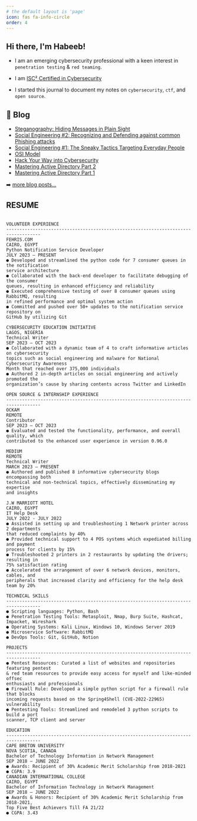 ```yaml
---
# the default layout is 'page'
icon: fas fa-info-circle
order: 4
---
```


<!-- > Add Markdown syntax content to file `_tabs/about.md`{: .filepath } and it will show up on this page.
{: .prompt-tip } -->


## Hi there, I'm Habeeb!

- I am an emerging cybersecurity professional with a keen interest in `penetration testing` & `red teaming`. 

- I am [ISC² Certified in Cybersecurity](https://www.credly.com/badges/69bd2d67-e575-45e2-90c8-ad1d832c98b7/public_url)

- I started this journal to document my notes on `cybersecurity`, `ctf`, and `open source`.


## 📕 Blog

<!-- BLOG-POST-LIST:START -->
- [Steganography: Hiding Messages in Plain Sight](https://medium.com/@bl34chchig0/steganography-hiding-messages-in-plain-sight-d237ac8097b3)
- [Social Engineering #2: Recognizing and Defending against common Phishing attacks](https://cysed.org/ncsam23-social-engineering-2/)
- [Social Engineering #1: The Sneaky Tactics Targeting Everyday People](https://cysed.org/ncsam23-social-engineering-1/)
- [OSI Model](https://medium.com/@bl34chchig0/osi-model-understanding-isos-conceptual-framework-for-networking-b8c11d3676a6)
- [Hack Your Way into Cybersecurity](https://medium.com/@bl34chchig0/hack-your-way-into-cybersecurity-mastering-the-basics-with-free-resources-courses-46adc787f063)
- [Mastering Active Directory Part 2](https://medium.com/@bl34chchig0/mastering-active-directory-a-step-by-step-guide-to-building-your-ultimate-lab-environment-part-2-50b6a36f61e6)
- [Mastering Active Directory Part 1](https://medium.com/@bl34chchig0/mastering-active-directory-a-step-by-step-guide-to-building-your-ultimate-lab-environment-part-1-9e99e85da384)
<!-- BLOG-POST-LIST:END -->

➡️ [more blog posts...](https://medium.com/@bl34chchig0/)

## RESUME

```plaintext

VOLUNTEER EXPERIENCE
-----------------------------------------------------------------------------------
FEHRIS.COM                                                               CAIRO, EGYPT
Python Notification Service Developer                                JULY 2023 – PRESENT
● Developed and streamlined the python code for 7 consumer queues in the notification
service architecture
● Collaborated with the back-end developer to facilitate debugging of the consumer 
queues, resulting in enhanced efficiency and reliability
● Executed comprehensive testing of over 8 consumer queues using RabbitMQ, resulting 
in refined performance and optimal system action
● Committed and pushed over 50+ updates to the notification service repository on 
GitHub by utilizing Git

CYBERSECURITY EDUCATION INITIATIVE                                      LAGOS, NIGERIA
Technical Writer                                                     SEP 2023 – OCT 2023
● Collaborated with a dynamic team of 4 to craft informative articles on cybersecurity
topics such as social engineering and malware for National Cybersecurity Awareness 
Month that reached over 375,000 individuals
● Authored 2 in-depth articles on social engineering and actively promoted the 
organization’s cause by sharing contents across Twitter and LinkedIn

OPEN SOURCE & INTERNSHIP EXPERIENCE
-----------------------------------------------------------------------------------
OCKAM                                                                       REMOTE
Contributor                                                          SEP 2023 – OCT 2023
● Evaluated and tested the functionality, performance, and overall quality, which
contributed to the enhanced user experience in version 0.96.0

MEDIUM                                                                      REMOTE
Technical Writer                                                    MARCH 2023 – PRESENT
● Authored and published 8 informative cybersecurity blogs encompassing both 
technical and non-technical topics, effectively disseminating my expertise
and insights

J.W MARRIOTT HOTEL                                                      CAIRO, EGYPT
IT Help Desk                                                       JULY 2022 - JULY 2022
● Assisted in setting up and troubleshooting 1 Network printer across 2 departments
that reduced complaints by 40%
● Provided technical support to 4 POS systems which expediated billing and payment
process for clients by 15%
● Troubleshooted 2 printers in 2 restaurants by updating the drivers; resulting in
75% satisfaction rating
● Accelerated the arrangement of over 6 network devices, monitors, cables, and
peripherals that increased clarity and efficiency for the help desk team by 20%

TECHNICAL SKILLS
-----------------------------------------------------------------------------------
● Scripting languages: Python, Bash
● Penetration Testing Tools: Metasploit, Nmap, Burp Suite, Hashcat, 
Impacket, Wireshark
● Operating Systems: Kali Linux, Windows 10, Windows Server 2019
● Microservice Software: RabbitMQ
● DevOps Tools: Git, GitHub, Notion

PROJECTS
-----------------------------------------------------------------------------------
● Pentest Resources: Curated a list of websites and repositories featuring pentest
& red team resources to provide easy access for myself and like-minded offsec
enthusiasts and professionals
● Firewall Rule: Developed a simple python script for a firewall rule that blocks
incoming requests based on the Spring4Shell (CVE-2022-22965) vulnerability
● Pentesting Tools: Streamlined and remodeled 3 python scripts to build a port 
scanner, TCP client and server

EDUCATION
-----------------------------------------------------------------------------------
CAPE BRETON UNIVERSITY                                              NOVA SCOTIA, CANADA
Bachelor of Technology Information in Network Management            SEP 2018 – JUNE 2022
● Awards: Recipient of 30% Academic Merit Scholarship from 2018-2021
● CGPA: 3.9
CANADIAN INTERNATIONAL COLLEGE                                          CAIRO, EGYPT
Bachelor of Information Technology in Network Management            SEP 2018 – JUNE 2022
● Awards & Honors: Recipient of 30% Academic Merit Scholarship from 2018-2021,
Top Five Best Achievers Till FA 21/22
● CGPA: 3.43
```
